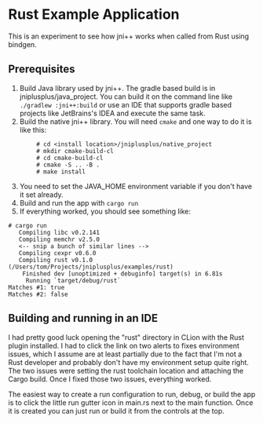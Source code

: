 # Rust Example Application

This is an experiment to see how jni++ works when called from Rust using bindgen. 

## Prerequisites

1. Build Java library used by jni++.  The gradle based build is in jniplusplus/java_project.
   You can build it on the command line like `./gradlew :jni++:build` or use an IDE that
   supports gradle based projects like JetBrains's IDEA and execute the same task.
2. Build the native jni++ library.  You will need `cmake` and one way to do it is
   like this:
```shell
        # cd <install location>/jniplusplus/native_project
        # mkdir cmake-build-cl
        # cd cmake-build-cl
        # cmake -S .. -B .
        # make install
```
3. You need to set the JAVA_HOME environment variable if you don't have it set
   already.
4. Build and run the app with `cargo run`
6. If everything worked, you should see something like:
```shell
# cargo run
   Compiling libc v0.2.141
   Compiling memchr v2.5.0
   <-- snip a bunch of similar lines -->
   Compiling cexpr v0.6.0
   Compiling rust v0.1.0 (/Users/tom/Projects/jniplusplus/examples/rust)
    Finished dev [unoptimized + debuginfo] target(s) in 6.81s
     Running `target/debug/rust`
Matches #1: true
Matches #2: false
```

## Building and running in an IDE

I had pretty good luck opening the "rust" directory in CLion with the Rust plugin installed.  I had to 
click the link on two alerts to fixes environment issues, which I assume are at least partially due to the
fact that I'm not a Rust developer and probably don't have my environment setup quite right.  The two issues
were setting the rust toolchain location and attaching the Cargo build.  Once I fixed those two issues, everything
worked.

The easiest way to create a run configuration to run, debug, or build the app is to click the little run gutter
icon in main.rs next to the main function.  Once it is created you can just run or build it from the controls at 
the top.
